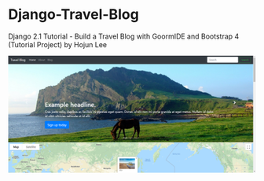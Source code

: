 ﻿# Django-Travel-Blog

Django 2.1 Tutorial - Build a Travel Blog with GoormIDE and Bootstrap 4 (Tutorial Project) by Hojun Lee

<img src="images/banner2-djangotutorial.PNG" alt="img of banner">
